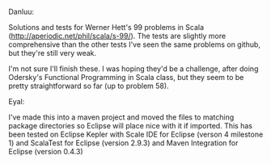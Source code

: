 Danluu:

Solutions and tests for Werner Hett's 99 problems in Scala (http://aperiodic.net/phil/scala/s-99/). The tests are slightly more comprehensive than the other tests I've seen the same problems on github, but they're still very weak.

I'm not sure I'll finish these. I was hoping they'd be a challenge, after doing Odersky's Functional Programming in Scala class, but they seem to be pretty straightforward so far (up to problem 58).

Eyal:

I've made this into a maven project and moved the files to matching package directories so Eclipse will place nice with it if imported. This has been tested on Eclipse Kepler with Scale IDE for Eclipse (verson 4 milestone 1) and ScalaTest for Eclipse (version 2.9.3) and Maven Integration for Eclipse (version 0.4.3)
